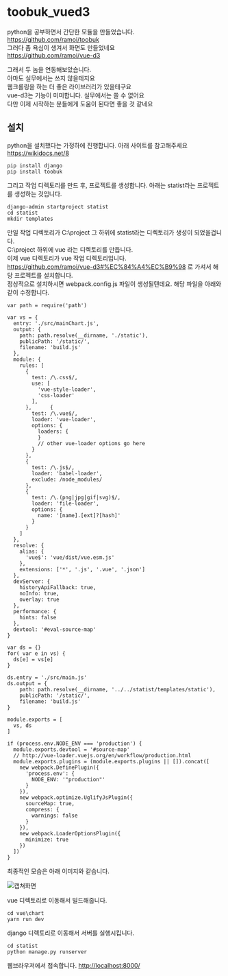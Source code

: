 # toobuk_vued3
python을 공부하면서 간단한 모듈을 만들었습니다.  
https://github.com/ramoi/toobuk  
그러다 좀 욕심이 생겨서 화면도 만들었네요  
https://github.com/ramoi/vue-d3  

그래서 두 놈을 연동해보았습니다.  
아마도 실무에서는 쓰지 않을테지요  
웹크롤링을 하는 더 좋은 라이브러리가 있을테구요  
vue-d3는 기능이 미미합니다. 실무에서는 쓸 수 없어요  
다만 이제 시작하는 분들에게 도움이 된다면 좋을 것 같네요  

## 설치 
python을 설치했다는 가정하에 진행합니다. 아래 사이트를 참고해주세요  
https://wikidocs.net/8

	pip install django
	pip install toobuk


그리고 작업 디렉토리를 만드 후, 프로젝트를 생성합니다. 아래는 statist라는 프로젝트를 생성하는 것입니다.  

	django-admin startproject statist
	cd statist
	mkdir templates

만일 작업 디렉토리가 C:\project 그 하위에 statist라는 디렉토리가 생성이 되었을겁니다.  
C:\project 하위에 vue 라는 디렉토리를 만듭니다.  
이제 vue 디렉토리가 vue 작업 디렉토리입니다.  
https://github.com/ramoi/vue-d3#%EC%84%A4%EC%B9%98 로 가셔서 해당 프로젝트를 설치합니다.  
정상적으로 설치하시면 webpack.config.js 파일이 생성될텐데요. 해당 파일을 아래와 같이 수정합니다.  

~~~
var path = require('path')

var vs = {
  entry: './src/mainChart.js',
  output: {
    path: path.resolve(__dirname, './static'),
    publicPath: '/static/',
    filename: 'build.js'
  },
  module: {
    rules: [
      {
        test: /\.css$/,
        use: [
          'vue-style-loader',
          'css-loader'
        ],
      },      {
        test: /\.vue$/,
        loader: 'vue-loader',
        options: {
          loaders: {
          }
          // other vue-loader options go here
        }
      },
      {
        test: /\.js$/,
        loader: 'babel-loader',
        exclude: /node_modules/
      },
      {
        test: /\.(png|jpg|gif|svg)$/,
        loader: 'file-loader',
        options: {
          name: '[name].[ext]?[hash]'
        }
      }
    ]
  },
  resolve: {
    alias: {
      'vue$': 'vue/dist/vue.esm.js'
    },
    extensions: ['*', '.js', '.vue', '.json']
  },
  devServer: {
    historyApiFallback: true,
    noInfo: true,
    overlay: true
  },
  performance: {
    hints: false
  },
  devtool: '#eval-source-map'
}

var ds = {}
for( var e in vs) {
  ds[e] = vs[e]
}

ds.entry = './src/main.js'
ds.output = {
    path: path.resolve(__dirname, '../../statist/templates/static'),
    publicPath: '/static/',
    filename: 'build.js'
}

module.exports = [
  vs, ds
]

if (process.env.NODE_ENV === 'production') {
  module.exports.devtool = '#source-map'
  // http://vue-loader.vuejs.org/en/workflow/production.html
  module.exports.plugins = (module.exports.plugins || []).concat([
    new webpack.DefinePlugin({
      'process.env': {
        NODE_ENV: '"production"'
      }
    }),
    new webpack.optimize.UglifyJsPlugin({
      sourceMap: true,
      compress: {
        warnings: false
      }
    }),
    new webpack.LoaderOptionsPlugin({
      minimize: true
    })
  ])
}
~~~

최종적인 모습은 아래 이미지와 같습니다.

![캡쳐화면](https://user-images.githubusercontent.com/31053133/52839092-3cd48100-3138-11e9-842d-d049c0125b4d.png)

vue 디렉토리로 이동해서 빌드해줍니다.

	cd vue\chart
	yarn run dev


django 디렉토리로 이동해서 서버를 실행시킵니다.

	cd statist
	python manage.py runserver

웹브라우저에서 접속합니다.
[http://localhost:8000/](#localhost:8000/)